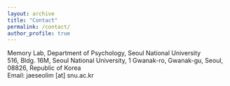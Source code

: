 ```yaml
---
layout: archive
title: "Contact"
permalink: /contact/
author_profile: true
---
```

Memory Lab, Department of Psychology, Seoul National University <br>
516, Bldg. 16M, Seoul National University, 1 Gwanak-ro, Gwanak-gu, Seoul, 08826, Republic of Korea <br>
Email: jaeseolim [at] snu.ac.kr
